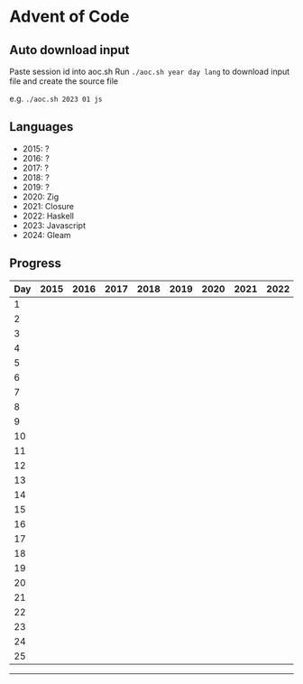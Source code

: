 # Advent of Code

## Auto download input

Paste session id into aoc.sh
Run `./aoc.sh year day lang` to download input file and create the source file

e.g. `./aoc.sh 2023 01 js`

## Languages

- 2015: ?
- 2016: ?
- 2017: ?
- 2018: ?
- 2019: ?
- 2020: Zig
- 2021: Closure
- 2022: Haskell
- 2023: Javascript
- 2024: Gleam

## Progress

| Day | 2015 | 2016 | 2017 | 2018 | 2019 | 2020 | 2021 | 2022 | 2023 | 2024 |
| --- | ---- | ---- | ---- | ---- | ---- | ---- | ---- | ---- | ---- | ---- |
| 1   |      |      |      |      |      |      |      |      | ✔︎   |      |
| 2   |      |      |      |      |      |      |      |      | ✔︎   |      |
| 3   |      |      |      |      |      |      |      |      |      |      |
| 4   |      |      |      |      |      |      |      |      |      |      | 
| 5   |      |      |      |      |      |      |      |      |      |      | 
| 6   |      |      |      |      |      |      |      |      |      |      | 
| 7   |      |      |      |      |      |      |      |      |      |      |
| 8   |      |      |      |      |      |      |      |      |      |      |
| 9   |      |      |      |      |      |      |      |      |      |      |
| 10  |      |      |      |      |      |      |      |      |      |      |
| 11  |      |      |      |      |      |      |      |      |      |      |
| 12  |      |      |      |      |      |      |      |      |      |      |
| 13  |      |      |      |      |      |      |      |      |      |      |
| 14  |      |      |      |      |      |      |      |      |      |      |
| 15  |      |      |      |      |      |      |      |      |      |      |
| 16  |      |      |      |      |      |      |      |      |      |      |
| 17  |      |      |      |      |      |      |      |      |      |      |
| 18  |      |      |      |      |      |      |      |      |      |      |
| 19  |      |      |      |      |      |      |      |      |      |      |
| 20  |      |      |      |      |      |      |      |      |      |      |
| 21  |      |      |      |      |      |      |      |      |      |      |
| 22  |      |      |      |      |      |      |      |      |      |      |
| 23  |      |      |      |      |      |      |      |      |      |      |
| 24  |      |      |      |      |      |      |      |      |      |      |
| 25  |      |      |      |      |      |      |      |      |      |      |

--------
